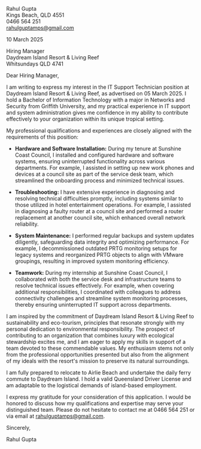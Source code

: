 Rahul Gupta  
Kings Beach, QLD 4551  
0466 564 251  
rahulguptamps@gmail.com  

10 March 2025  

Hiring Manager  
Daydream Island Resort & Living Reef  
Whitsundays QLD 4741    

Dear Hiring Manager,

I am writing to express my interest in the IT Support Technician position at Daydream Island Resort & Living Reef, as advertised on 05 March 2025. I hold a Bachelor of Information Technology with a major in Networks and Security from Griffith University, and my practical experience in IT support and system administration gives me confidence in my ability to contribute effectively to your organization within its unique tropical setting.

My professional qualifications and experiences are closely aligned with the requirements of this position:

- **Hardware and Software Installation:** During my tenure at Sunshine Coast Council, I installed and configured hardware and software systems, ensuring uninterrupted functionality across various departments. For example, I assisted in setting up new work phones and devices at a council site as part of the service desk team, which streamlined the onboarding process and minimized technical issues.

- **Troubleshooting:** I have extensive experience in diagnosing and resolving technical difficulties promptly, including systems similar to those utilized in hotel entertainment operations. For example, I assisted in diagnosing a faulty router at a council site and performed a router replacement at another council site, which enhanced overall network reliability.

- **System Maintenance:** I performed regular backups and system updates diligently, safeguarding data integrity and optimizing performance. For example, I decommissioned outdated PRTG monitoring setups for legacy systems and reorganized PRTG objects to align with VMware groupings, resulting in improved system monitoring efficiency.

- **Teamwork:** During my internship at Sunshine Coast Council, I collaborated with both the service desk and infrastructure teams to resolve technical issues effectively. For example, when covering additional responsibilities, I coordinated with colleagues to address connectivity challenges and streamline system monitoring processes, thereby ensuring uninterrupted IT support across departments.

I am inspired by the commitment of Daydream Island Resort & Living Reef to sustainability and eco-tourism, principles that resonate strongly with my personal dedication to environmental responsibility. The prospect of contributing to an organization that combines luxury with ecological stewardship excites me, and I am eager to apply my skills in support of a team devoted to these commendable values. My enthusiasm stems not only from the professional opportunities presented but also from the alignment of my ideals with the resort's mission to preserve its natural surroundings.

I am fully prepared to relocate to Airlie Beach and undertake the daily ferry commute to Daydream Island. I hold a valid Queensland Driver License and am adaptable to the logistical demands of island-based employment.

I express my gratitude for your consideration of this application. I would be honored to discuss how my qualifications and expertise may serve your distinguished team. Please do not hesitate to contact me at 0466 564 251 or via email at rahulguptamps@gmail.com.

Sincerely,

Rahul Gupta

